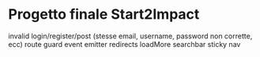 # Progetto finale Start2Impact

invalid login/register/post (stesse email, username, password non corrette, ecc)
route guard
event emitter
redirects
loadMore
searchbar
sticky nav
